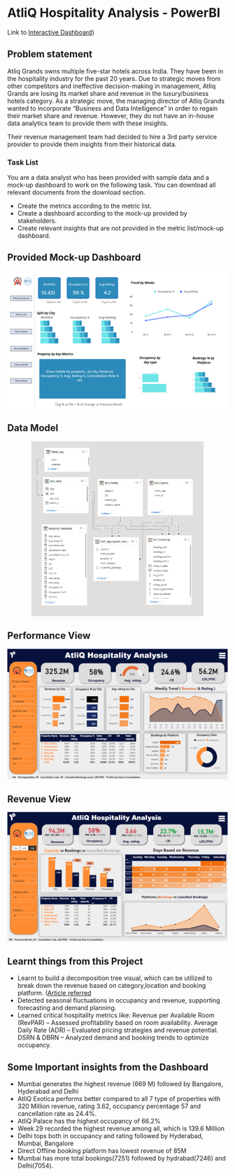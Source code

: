 # AtliQ Hospitality Analysis - PowerBI

Link to [Interactive Dashboard](https://app.powerbi.com/view?r=eyJrIjoiNmQzYWNiOWEtYmZiZi00MDVmLWI1YzEtYjNkZWVlNWFlNjQ2IiwidCI6ImM2ZTU0OWIzLTVmNDUtNDAzMi1hYWU5LWQ0MjQ0ZGM1YjJjNCJ9))


## Problem statement

Atliq Grands owns multiple five-star hotels across India. They have been in the hospitality industry for the past 20 years. Due to strategic moves from other competitors and ineffective decision-making in management, Atliq Grands are losing its market share and revenue in the luxury/business hotels category. As a strategic move, the managing director of Atliq Grands wanted to incorporate “Business and Data Intelligence” in order to regain their market share and revenue. However, they do not have an in-house data analytics team to provide them with these insights.

Their revenue management team had decided to hire a 3rd party service provider to provide them insights from their historical data.

### Task List

You are a data analyst who has been provided with sample data and a mock-up dashboard to work on the following task. You can download all relevant documents from the download section.

- Create the metrics according to the metric list. 
- Create a dashboard according to the mock-up provided by stakeholders. 
- Create relevant insights that are not provided in the metric list/mock-up dashboard.

## Provided Mock-up Dashboard
<p align="center">
    <img src="https://github.com/Naveen-S6/AtliQ_Hospitality_Analysis_PowerBI/blob/main/Dataset/mock%20up%20dashboard_atliq%20grands.png" width="600">
</p>


## Data Model

<p align="center">
    <img src='https://github.com/Naveen-S6/AtliQ_Hospitality_Analysis_PowerBI/blob/main/resources/data_model.png' height="400">
</p>


## Performance View

<p align="center">
    <img src='https://github.com/Naveen-S6/AtliQ_Hospitality_Analysis_PowerBI/blob/main/resources/overall_view.png' width="600">
</p>

## Revenue View

<p align="center">
    <img src='https://github.com/Naveen-S6/AtliQ_Hospitality_Analysis_PowerBI/blob/main/resources/monthly_view.png' width="600">
</p>

## Learnt things from this Project 
- Learnt to build a decomposition tree visual, which can be utilized to break down the revenue based on category,location and booking platform. ([Article referred](https://learn.microsoft.com/en-us/power-bi/visuals/power-bi-visualization-decomposition-tree)
- Detected seasonal fluctuations in occupancy and revenue, supporting forecasting and demand planning.
- Learned critical hospitality metrics like:
   Revenue per Available Room (RevPAR) – Assessed profitability based on room availability.
   Average Daily Rate (ADR) – Evaluated pricing strategies and revenue potential.
   DSRN & DBRN – Analyzed demand and booking trends to optimize occupancy.

## Some Important insights from the Dashboard

- Mumbai generates the highest revenue (669 M) followed by Bangalore, Hyderabad and Delhi
- AtliQ Exotica performs better compared to all 7 type of properties with 320 Million revenue, rating 3.62, occupancy percentage 57 and cancellation rate as 24.4%.
- AtliQ Palace has the highest occupancy of 66.2%
- Week 29 recorded the highest revenue among all, which is 139.6 Million
- Delhi tops both in occupancy and rating followed by Hyderabad, Mumbai, Bangalore
- Direct Offline booking platform has lowest revenue of 85M
- Mumbai has more total bookings(7251) followed by hydrabad(7246) and Delhi(7054).


